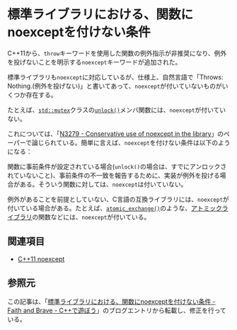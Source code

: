 # 標準ライブラリにおける、関数にnoexceptを付けない条件

C++11から、`throw`キーワードを使用した関数の例外指示が非推奨になり、例外を投げないことを明示する`noexcept`キーワードが追加された。

標準ライブラリも`noexcept`に対応しているが、仕様上、自然言語で「Throws: Nothing.(例外を投げない)」と書いてあって、`noexcept`が付いていないものがいくつか存在する。


たとえば、[`std::mutex`](/reference/mutex/mutex.md)クラスの[`unlock()`](/reference/mutex/mutex/unlock.md)メンバ関数には、`noexcept`が付いていない。

これについては、「[N3279 - Conservative use of noexcept in the library](http://www.open-std.org/jtc1/sc22/wg21/docs/papers/2011/n3279.pdf)」のペーパーで論じられている。簡単に言えば、`noexcept`を付けない条件は以下のようになる：


関数に事前条件が設定されている場合(`unlock()`の場合は、すでにアンロックされていないこと)、事前条件の不一致を報告するために、実装が例外を投げる場合がある。そういう関数に対しては、`noexcept`は付いていない。


例外があることを前提としていない、C言語の互換ライブラリには、`noexcept`が付いている場合がある。たとえば、[`atomic_exchange()`](/reference/atomic/atomic_exchange.md)のような、[アトミックライブラリ](/reference/atomic.md)の関数などには、`noexcept`が付いている。


## 関連項目
- [C++11 noexcept](/lang/cpp11/noexcept.md)


## 参照元
この記事は、「[標準ライブラリにおける、関数にnoexceptを付けない条件 - Faith and Brave - C++で遊ぼう](http://d.hatena.ne.jp/faith_and_brave/20130620/1371715296)」のブログエントリから転載し、修正を行っている。
